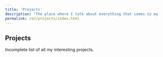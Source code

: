 ```yaml
---
title: 'Projects'
description: "The place where I talk about everything that comes to my mind."
permalink: /en/projects/index.html
---
```



<h2 class="text-4xl font-bold mb-4">Projects</h2>
<p class="text-lg">
    Incomplete list of all my interesting projects.
</p>

